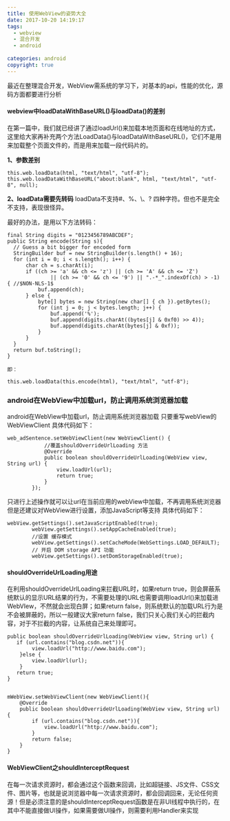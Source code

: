 ```yaml
---
title: 使用WebView的姿势大全
date: 2017-10-20 14:19:17
tags:
  - webview
  - 混合开发
  - android
 
categories: android
copyright: true
---
```

最近在整理混合开发，WebView需系统的学习下，对基本的api，性能的优化，源码方面都要进行分析
<!--more-->
#### webview中loadDataWithBaseURL()与loadData()的差别
在第一篇中，我们就已经讲了通过loadUrl()来加载本地页面和在线地址的方式，这里给大家再补充两个方法LoadData()与loadDataWithBaseURL()，它们不是用来加载整个页面文件的，而是用来加载一段代码片的。


**1、参数差别**
```
this.web.loadData(html, "text/html", "utf-8");
this.web.loadDataWithBaseURL("about:blank", html, "text/html", "utf-8", null);
```
**2、loadData需要先转码**
loadData不支持#、%、\、? 四种字符。但也不是完全不支持，表现很怪异。

最好的办法，是用以下方法转码：
```
final String digits = "0123456789ABCDEF";     
public String encode(String s){  
  // Guess a bit bigger for encoded form   
  StringBuilder buf = new StringBuilder(s.length() + 16);  
  for (int i = 0; i < s.length(); i++) {  
      char ch = s.charAt(i);  
      if ((ch >= 'a' && ch <= 'z') || (ch >= 'A' && ch <= 'Z')  
              || (ch >= '0' && ch <= '9') || ".-*_".indexOf(ch) > -1) { //$NON-NLS-1$   
          buf.append(ch);  
      } else {  
          byte[] bytes = new String(new char[] { ch }).getBytes();  
          for (int j = 0; j < bytes.length; j++) {  
              buf.append('%');  
              buf.append(digits.charAt((bytes[j] & 0xf0) >> 4));  
              buf.append(digits.charAt(bytes[j] & 0xf));  
          }  
      }  
  }  
  return buf.toString();   
}

即：

this.web.loadData(this.encode(html), "text/html", "utf-8");
```

### android在WebView中加载url，防止调用系统浏览器加载

android在WebView中加载url，防止调用系统浏览器加载
只要重写webView的WebViewClient
具体代码如下：
```
web_adSentence.setWebViewClient(new WebViewClient() {  
            //覆盖shouldOverrideUrlLoading 方法  
            @Override  
            public boolean shouldOverrideUrlLoading(WebView view, String url) {  
                view.loadUrl(url);  
                return true;  
            }  
        });  
```
只进行上述操作就可以让url在当前应用的webView中加载，不再调用系统浏览器
但是还建议对WebView进行设置，添加JavaScript等支持
具体代码如下：

```
webView.getSettings().setJavaScriptEnabled(true);  
        webView.getSettings().setAppCacheEnabled(true);  
        //设置 缓存模式  
        webView.getSettings().setCacheMode(WebSettings.LOAD_DEFAULT);  
        // 开启 DOM storage API 功能  
        webView.getSettings().setDomStorageEnabled(true);  

```

####  shouldOverrideUrlLoading用途

在利用shouldOverrideUrlLoading来拦截URL时，如果return true，则会屏蔽系统默认的显示URL结果的行为，不需要处理的URL也需要调用loadUrl()来加载进WebVIew，不然就会出现白屏；如果return false，则系统默认的加载URL行为是不会被屏蔽的，所以一般建议大家return false，我们只关心我们关心的拦截内容，对于不拦截的内容，让系统自己来处理即可。

```
public boolean shouldOverrideUrlLoading(WebView view, String url) {  
   if (url.contains("blog.csdn.net")){  
        view.loadUrl("http://www.baidu.com");  
    }else {  
        view.loadUrl(url);  
    }  
   return true;  
}  


mWebView.setWebViewClient(new WebViewClient(){  
    @Override  
    public boolean shouldOverrideUrlLoading(WebView view, String url) {  
        if (url.contains("blog.csdn.net")){  
            view.loadUrl("http://www.baidu.com");  
        }  
        return false;  
    }  
}      
```

#### WebViewClient之shouldInterceptRequest
在每一次请求资源时，都会通过这个函数来回调，比如超链接、JS文件、CSS文件、图片等，也就是说浏览器中每一次请求资源时，都会回调回来，无论任何资源！但是必须注意的是shouldInterceptRequest函数是在非UI线程中执行的，在其中不能直接做UI操作，如果需要做UI操作，则需要利用Handler来实现
